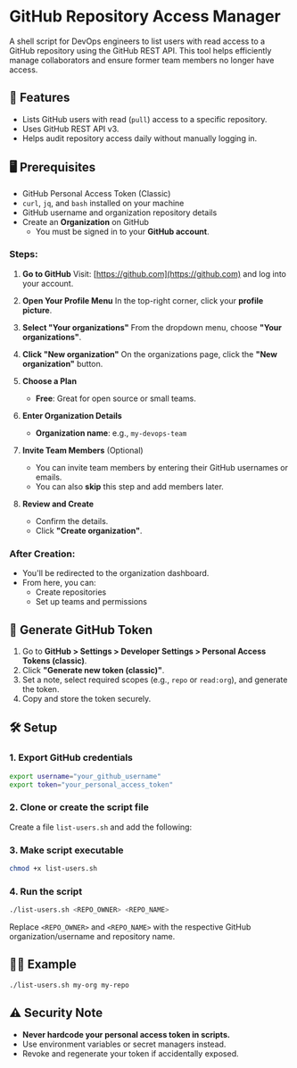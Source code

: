 
# GitHub Repository Access Manager

A shell script for DevOps engineers to list users with read access to a GitHub repository using the GitHub REST API. This tool helps efficiently manage collaborators and ensure former team members no longer have access.

## 🔧 Features

- Lists GitHub users with read (`pull`) access to a specific repository.
- Uses GitHub REST API v3.
- Helps audit repository access daily without manually logging in.

## 🖥️ Prerequisites

- GitHub Personal Access Token (Classic)
- `curl`, `jq`, and `bash` installed on your machine
- GitHub username and organization repository details
- Create an **Organization** on GitHub
  * You must be signed in to your **GitHub account**.
### Steps:

1. **Go to GitHub**
   Visit: [https://github.com](https://github.com) and log into your account.

2. **Open Your Profile Menu**
   In the top-right corner, click your **profile picture**.

3. **Select "Your organizations"**
   From the dropdown menu, choose **"Your organizations"**.

4. **Click "New organization"**
   On the organizations page, click the **"New organization"** button.

5. **Choose a Plan**

   * **Free**: Great for open source or small teams.

6. **Enter Organization Details**

   * **Organization name**: e.g., `my-devops-team`
7. **Invite Team Members** (Optional)

   * You can invite team members by entering their GitHub usernames or emails.
   * You can also **skip** this step and add members later.

8. **Review and Create**
   * Confirm the details.
   * Click **"Create organization"**.

###  After Creation:
* You'll be redirected to the organization dashboard.
* From here, you can:
  * Create repositories
  * Set up teams and permissions

## 🔐 Generate GitHub Token

1. Go to **GitHub > Settings > Developer Settings > Personal Access Tokens (classic)**.
2. Click **"Generate new token (classic)"**.
3. Set a note, select required scopes (e.g., `repo` or `read:org`), and generate the token.
4. Copy and store the token securely.

## 🛠️ Setup

### 1. Export GitHub credentials

```bash
export username="your_github_username"
export token="your_personal_access_token"
````

### 2. Clone or create the script file

Create a file `list-users.sh` and add the following:

### 3. Make script executable

```bash
chmod +x list-users.sh
```

### 4. Run the script

```bash
./list-users.sh <REPO_OWNER> <REPO_NAME>
```

Replace `<REPO_OWNER>` and `<REPO_NAME>` with the respective GitHub organization/username and repository name.

## 🧑‍💼 Example

```bash
./list-users.sh my-org my-repo
```

## ⚠️ Security Note

* **Never hardcode your personal access token in scripts.**
* Use environment variables or secret managers instead.
* Revoke and regenerate your token if accidentally exposed.
